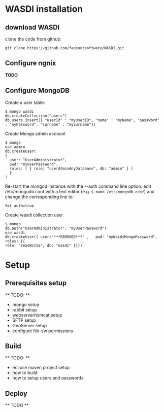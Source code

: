 # WASDI installation


## download WASDI

clone the code from github:

`git clone https://github.com/fadeoutsoftware/WASDI.git`

## Configure ngnix

**TODO**

## Configure MongoDB

Create a user table:

```
$ mongo wasdi
db.createCollection("users")
db.users.insert({ "userId" : "myUserID", "name" : "myName", "password" : "myPassword", "surname" : "mySurname"})
```

Create Mongo admin account

```
$ mongo
use admin
db.createUser(
{
  user: "UserAdministrator",
  pwd: "myUserPassword",
  roles: [ { role: "userAdminAnyDatabase", db: "admin" } ]
  }
)
```

Re-start the mongod instance with the --auth command line option: edit /etc/mongodb.conf with a text editor (e.g. `$ nano /etc/mongodb.conf`) and change the corresponding line to:

```
Set auth=true
```

Create wasdi collection user

```
$ mongo
db.auth("UserAdministrator", "myUserPassword")
use wasdi
db.createUser({ user:"***REMOVED***" ,   pwd: "myWasdiMongoPassword", roles: [{
role: "readWrite", db: "wasdi" }]})
```

# Setup


## Prerequisites setup

** TODO: **

- mongo setup
- rabbit setup
- webserver/tomcat setup
- SFTP setup
- GeoServer setup
- configure file r/w permissions


## Build


** TODO: **

- eclipse maven project setup
- how to build
- how to setup users and passwords

## Deploy

** TODO **